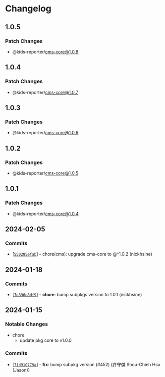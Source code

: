 # Changelog

## 1.0.5

### Patch Changes

- @kids-reporter/cms-core@1.0.8

## 1.0.4

### Patch Changes

- @kids-reporter/cms-core@1.0.7

## 1.0.3

### Patch Changes

- @kids-reporter/cms-core@1.0.6

## 1.0.2

### Patch Changes

- @kids-reporter/cms-core@1.0.5

## 1.0.1

### Patch Changes

- @kids-reporter/cms-core@1.0.4

## 2024-02-05

### Commits

- \[[`550285efab`](https://github.com/kids-reporter/kids-reporter-monorepo/commit/550285efab)] - chore(cms): upgrade cms-core to @^1.0.2 (nickhsine)

## 2024-01-18

### Commits

- \[[`7e896e8df9`](https://github.com/kids-reporter/kids-reporter-monorepo/commit/7e896e8df9)] - **chore**: bump subpkgs version to 1.0.1 (nickhsine)

## 2024-01-15

### Notable Changes

- chore
  - update pkg core to v1.0.0

### Commits

- \[[`71d910779a`](https://github.com/kids-reporter/cms/commit/71d910779a)] - **fix**: bump subpkg version (#452) (許守傑 Shou-Chieh Hsu (Jason))
